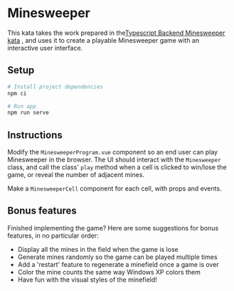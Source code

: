 # Minesweeper

This kata takes the work prepared in
the[Typescript Backend Minesweeper kata](https://github.com/Kpler/typescript-katas/tree/main/typescript-backend-katas/src/minesweeper)
, and uses it to create a playable Minesweeper game with an interactive user interface.

## Setup

```sh
# Install project dependencies
npm ci

# Run app
npm run serve
```

## Instructions

Modify the `MinesweeperProgram.vue` component so an end user can play Minesweeper in the browser. The UI should interact
with the `Minesweeper` class, and call the class' `play` method when a cell is clicked to win/lose the game, or reveal
the number of adjacent mines.

Make a `MinesweeperCell` component for each cell, with props and events.

## Bonus features

Finished implementing the game? Here are some suggestions for bonus features, in no particular order:

- Display all the mines in the field when the game is lose
- Generate mines randomly so the game can be played multiple times
- Add a 'restart' feature to regenerate a minefield once a game is over
- Color the mine counts the same way Windows XP colors them
- Have fun with the visual styles of the minefield!
